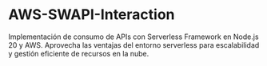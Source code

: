 # AWS-SWAPI-Interaction
Implementación de consumo de APIs con Serverless Framework en Node.js 20 y AWS. Aprovecha las ventajas del entorno serverless para escalabilidad y gestión eficiente de recursos en la nube.
